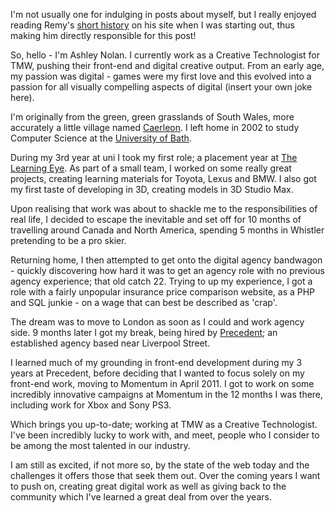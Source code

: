 I'm not usually one for indulging in posts about myself, but I really enjoyed reading Remy's [short history](http://remysharp.com/about/) on his site when I was starting out, thus making him directly responsible for this post!

So, hello - I'm Ashley Nolan.  I currently work as a Creative Technologist for TMW, pushing their front-end and digital creative output.  From an early age, my passion was digital - games were my first love and this evolved into a passion for all visually compelling aspects of digital (insert your own joke here).

I'm originally from the green, green grasslands of South Wales, more accurately a little village named [Caerleon](http://www.caerleon.net/).  I left home in 2002 to study Computer Science at the [University of Bath](http://www.bath.ac.uk/).

During my 3rd year at uni I took my first role; a placement year at [The Learning Eye](http://www.thelearningeye.com/).  As part of a small team, I worked on some really great projects, creating learning materials for Toyota, Lexus and BMW.  I also got my first taste of developing in 3D, creating models in 3D Studio Max.

Upon realising that work was about to shackle me to the responsibilities of real life, I decided to escape the inevitable and set off for 10 months of travelling around Canada and North America, spending 5 months in Whistler pretending to be a pro skier.

Returning home, I then attempted to get onto the digital agency bandwagon - quickly discovering how hard it was to get an agency role with no previous agency experience; that old catch 22.  Trying to up my experience, I got a role with a fairly unpopular insurance price comparison website, as a PHP and SQL junkie - on a wage that can best be described as 'crap'.

The dream was to move to London as soon as I could and work agency side. 9 months later I got my break, being hired by [Precedent](http://www.precedent.co.uk/); an established agency based near Liverpool Street.

I learned much of my grounding in front-end development during my 3 years at Precedent, before deciding that I wanted to focus solely on my front-end work, moving to Momentum in April 2011.  I got to work on some incredibly innovative campaigns at Momentum in the 12 months I was there, including work for Xbox and Sony PS3.

Which brings you up-to-date; working at TMW as a Creative Technologist.  I've been incredibly lucky to work with, and meet, people who I consider to be among the most talented in our industry.

I am still as excited, if not more so, by the state of the web today and the challenges it offers those that seek them out.  Over the coming years I want to push on, creating great digital work as well as giving back to the community which I've learned a great deal from over the years.